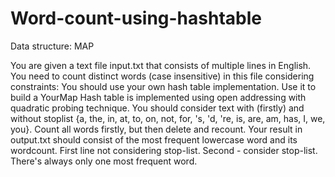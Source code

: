 # Word-count-using-hashtable
Data structure: MAP

You are given a text file input.txt that consists of multiple lines in English. You need to count distinct words (case insensitive) in this file considering constraints:
You should use your own hash table implementation. Use it to build a YourMap
Hash table is implemented using open addressing with quadratic probing technique.
You should consider text with (firstly) and without stoplist {a, the, in, at, to, on, not, for, 's, 'd, 're, is, are, am, has, I, we, you}. Count all words firstly, but then delete and recount.
Your result in output.txt should consist of the most frequent lowercase word and its wordcount. First line not considering stop-list. Second - consider stop-list. There's always only one most frequent word. 
